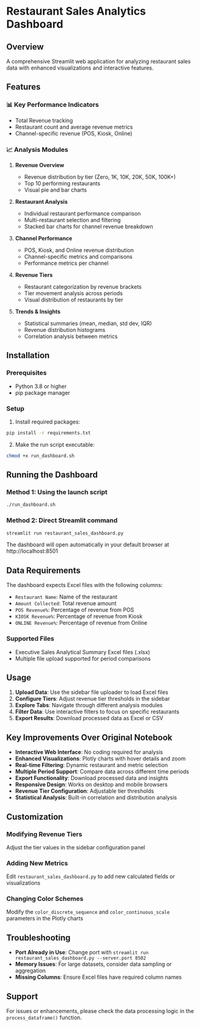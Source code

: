 # Restaurant Sales Analytics Dashboard

## Overview
A comprehensive Streamlit web application for analyzing restaurant sales data with enhanced visualizations and interactive features.

## Features

### 📊 Key Performance Indicators
- Total Revenue tracking
- Restaurant count and average revenue metrics
- Channel-specific revenue (POS, Kiosk, Online)

### 📈 Analysis Modules

1. **Revenue Overview**
   - Revenue distribution by tier (Zero, 1K, 10K, 20K, 50K, 100K+)
   - Top 10 performing restaurants
   - Visual pie and bar charts

2. **Restaurant Analysis**
   - Individual restaurant performance comparison
   - Multi-restaurant selection and filtering
   - Stacked bar charts for channel revenue breakdown

3. **Channel Performance**
   - POS, Kiosk, and Online revenue distribution
   - Channel-specific metrics and comparisons
   - Performance metrics per channel

4. **Revenue Tiers**
   - Restaurant categorization by revenue brackets
   - Tier movement analysis across periods
   - Visual distribution of restaurants by tier

5. **Trends & Insights**
   - Statistical summaries (mean, median, std dev, IQR)
   - Revenue distribution histograms
   - Correlation analysis between metrics

## Installation

### Prerequisites
- Python 3.8 or higher
- pip package manager

### Setup
1. Install required packages:
```bash
pip install -r requirements.txt
```

2. Make the run script executable:
```bash
chmod +x run_dashboard.sh
```

## Running the Dashboard

### Method 1: Using the launch script
```bash
./run_dashboard.sh
```

### Method 2: Direct Streamlit command
```bash
streamlit run restaurant_sales_dashboard.py
```

The dashboard will open automatically in your default browser at http://localhost:8501

## Data Requirements

The dashboard expects Excel files with the following columns:
- `Restaurant Name`: Name of the restaurant
- `Amount Collected`: Total revenue amount
- `POS Revenue%`: Percentage of revenue from POS
- `KIOSK Revenue%`: Percentage of revenue from Kiosk
- `ONLINE Revenue%`: Percentage of revenue from Online

### Supported Files
- Executive Sales Analytical Summary Excel files (.xlsx)
- Multiple file upload supported for period comparisons

## Usage

1. **Upload Data**: Use the sidebar file uploader to load Excel files
2. **Configure Tiers**: Adjust revenue tier thresholds in the sidebar
3. **Explore Tabs**: Navigate through different analysis modules
4. **Filter Data**: Use interactive filters to focus on specific restaurants
5. **Export Results**: Download processed data as Excel or CSV

## Key Improvements Over Original Notebook

- **Interactive Web Interface**: No coding required for analysis
- **Enhanced Visualizations**: Plotly charts with hover details and zoom
- **Real-time Filtering**: Dynamic restaurant and metric selection
- **Multiple Period Support**: Compare data across different time periods
- **Export Functionality**: Download processed data and insights
- **Responsive Design**: Works on desktop and mobile browsers
- **Revenue Tier Configuration**: Adjustable tier thresholds
- **Statistical Analysis**: Built-in correlation and distribution analysis

## Customization

### Modifying Revenue Tiers
Adjust the tier values in the sidebar configuration panel

### Adding New Metrics
Edit `restaurant_sales_dashboard.py` to add new calculated fields or visualizations

### Changing Color Schemes
Modify the `color_discrete_sequence` and `color_continuous_scale` parameters in the Plotly charts

## Troubleshooting

- **Port Already in Use**: Change port with `streamlit run restaurant_sales_dashboard.py --server.port 8502`
- **Memory Issues**: For large datasets, consider data sampling or aggregation
- **Missing Columns**: Ensure Excel files have required column names

## Support
For issues or enhancements, please check the data processing logic in the `process_dataframe()` function.
